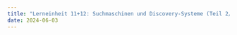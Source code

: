 ```yaml
---
title: "Lerneinheit 11+12: Suchmaschinen und Discovery-Systeme (Teil 2/2) + Linked Data"
date: 2024-06-03
---
```


